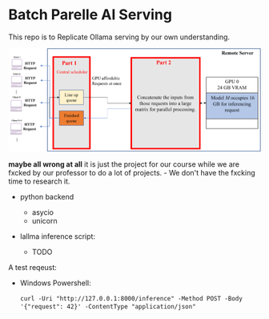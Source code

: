 # Batch Parelle AI Serving

This repo is to Replicate Ollama serving by our own understanding.


<img src="./overall.png">

**maybe all wrong at all**
it is just the project for our course while we are fxcked by our professor to do a lot of projects.
    - We don't have the fxcking time to research it.

- python backend 
  - asycio
  - unicorn
  
- lallma inference script:
  - TODO

A test reqeust:
- Windows Powershell:
  ```
  curl -Uri "http://127.0.0.1:8000/inference" -Method POST -Body '{"request": 42}' -ContentType "application/json"
  ```